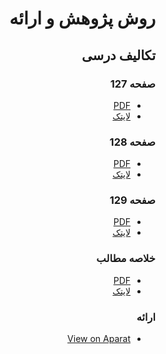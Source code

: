 <div dir="rtl">

# روش پژوهش و ارائه

## تکالیف درسی

### صفحه 127
- <a href="127.pdf">PDF</a>
- <a href="127.tex">لایتک</a>

### صفحه 128
- <a href="128.pdf">PDF</a>
- <a href="128.tex">لایتک</a>

### صفحه 129
- <a href="129.pdf">PDF</a>
- <a href="129.tex">لایتک</a>



### خلاصه مطالب
- <a href="Summery.pdf">PDF</a>
- <a href="Summery.tex">لایتک</a>

### ارائه
- <a href="">View on Aparat</a>
